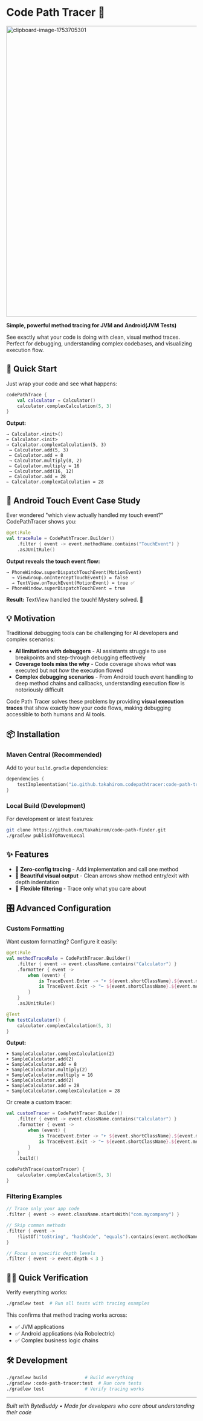 # Code Path Tracer 🧭

<img width="1408" height="768" alt="clipboard-image-1753705301" src="https://github.com/user-attachments/assets/6adb29ac-ce64-49ec-b141-f7bf9e29c511" />

**Simple, powerful method tracing for JVM and Android(JVM Tests)**

See exactly what your code is doing with clean, visual method traces. Perfect for debugging, understanding complex codebases, and visualizing execution flow.

## 🚀 Quick Start

Just wrap your code and see what happens:

```kotlin
codePathTrace {
    val calculator = Calculator()
    calculator.complexCalculation(5, 3)
}
```

**Output:**
```
→ Calculator.<init>()
← Calculator.<init>
→ Calculator.complexCalculation(5, 3)
 → Calculator.add(5, 3)
 ← Calculator.add = 8
 → Calculator.multiply(8, 2)
 ← Calculator.multiply = 16
 → Calculator.add(16, 12)
 ← Calculator.add = 28
← Calculator.complexCalculation = 28
```

## 🎯 Android Touch Event Case Study

Ever wondered "which view actually handled my touch event?" CodePathTracer shows you:

```kotlin
@get:Rule
val traceRule = CodePathTracer.Builder()
    .filter { event -> event.methodName.contains("TouchEvent") }
    .asJUnitRule()
```

**Output reveals the touch event flow:**
```
→ PhoneWindow.superDispatchTouchEvent(MotionEvent)
  → ViewGroup.onInterceptTouchEvent() = false
  → TextView.onTouchEvent(MotionEvent) = true ✅
← PhoneWindow.superDispatchTouchEvent = true
```

**Result:** TextView handled the touch! Mystery solved. 🎯

## 💡 Motivation

Traditional debugging tools can be challenging for AI developers and complex scenarios:
- **AI limitations with debuggers** - AI assistants struggle to use breakpoints and step-through debugging effectively
- **Coverage tools miss the why** - Code coverage shows *what* was executed but not *how* the execution flowed
- **Complex debugging scenarios** - From Android touch event handling to deep method chains and callbacks, understanding execution flow is notoriously difficult

Code Path Tracer solves these problems by providing **visual execution traces** that show exactly how your code flows, making debugging accessible to both humans and AI tools.

## 📦 Installation

### Maven Central (Recommended)

Add to your `build.gradle` dependencies:

```kotlin
dependencies {
    testImplementation("io.github.takahirom.codepathtracer:code-path-tracer:[latest version]")
}
```

### Local Build (Development)

For development or latest features:
```bash
git clone https://github.com/takahirom/code-path-finder.git
./gradlew publishToMavenLocal
```

## ✨ Features

- 🎯 **Zero-config tracing** - Add implementation and call one method
- 🎨 **Beautiful visual output** - Clean arrows show method entry/exit with depth indentation  
- 🔧 **Flexible filtering** - Trace only what you care about

## 🎛️ Advanced Configuration

### Custom Formatting 

Want custom formatting? Configure it easily:

```kotlin
@get:Rule
val methodTraceRule = CodePathTracer.Builder()
    .filter { event -> event.className.contains("Calculator") }
    .formatter { event -> 
        when (event) {
            is TraceEvent.Enter -> "➤ ${event.shortClassName}.${event.methodName}(${event.args.size})"
            is TraceEvent.Exit -> "⬅ ${event.shortClassName}.${event.methodName} = ${event.returnValue}"
        }
    }
    .asJUnitRule()

@Test
fun testCalculator() {
    calculator.complexCalculation(5, 3)
}
```

**Output:**
```
➤ SampleCalculator.complexCalculation(2)
➤ SampleCalculator.add(2)
⬅ SampleCalculator.add = 8
➤ SampleCalculator.multiply(2) 
⬅ SampleCalculator.multiply = 16
➤ SampleCalculator.add(2)
⬅ SampleCalculator.add = 28
⬅ SampleCalculator.complexCalculation = 28
```

Or create a custom tracer:

```kotlin
val customTracer = CodePathTracer.Builder()
    .filter { event -> event.className.contains("Calculator") }
    .formatter { event -> 
        when (event) {
            is TraceEvent.Enter -> "➤ ${event.shortClassName}.${event.methodName}(${event.args.size})"
            is TraceEvent.Exit -> "⬅ ${event.shortClassName}.${event.methodName} = ${event.returnValue}"
        }
    }
    .build()

codePathTrace(customTracer) {
    calculator.complexCalculation(5, 3)
}
```

### Filtering Examples

```kotlin
// Trace only your app code
.filter { event -> event.className.startsWith("com.mycompany") }

// Skip common methods
.filter { event -> 
    !listOf("toString", "hashCode", "equals").contains(event.methodName)
}

// Focus on specific depth levels
.filter { event -> event.depth < 3 }
```


## 🏃‍♂️ Quick Verification

Verify everything works:

```bash
./gradlew test  # Run all tests with tracing examples
```

This confirms that method tracing works across:
- ✅ JVM applications  
- ✅ Android applications (via Robolectric)
- ✅ Complex business logic chains

## 🛠️ Development

```bash
./gradlew build              # Build everything
./gradlew :code-path-tracer:test  # Run core tests  
./gradlew test               # Verify tracing works
```

---

*Built with ByteBuddy • Made for developers who care about understanding their code*